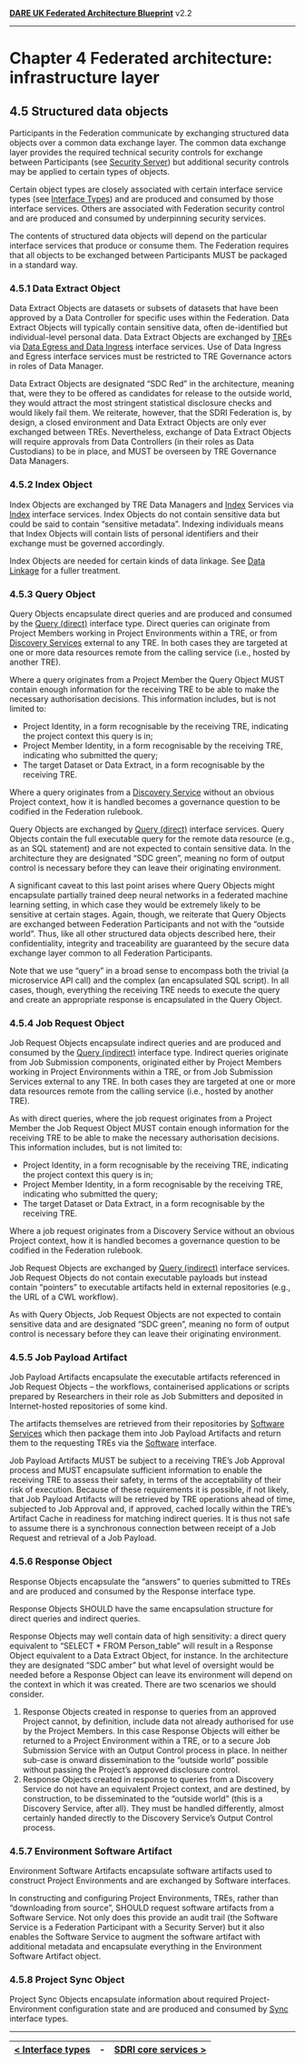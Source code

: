 **[DARE UK Federated Architecture Blueprint](../)**      v2.2

----

# Chapter 4 Federated architecture: infrastructure layer
## 4.5 Structured data objects

Participants in the Federation communicate by exchanging structured data objects over a common data exchange layer. The common data exchange layer provides the required technical security controls for exchange between Participants (see [Security Server](4_6_SDRI_Core_Services.md)) but additional security controls may be applied to certain types of objects. 

Certain object types are closely associated with certain interface service types (see [Interface Types](4_4_Interface_Types.md)) and are produced and consumed by those interface services. Others are associated with Federation security control and are produced and consumed by underpinning security services.

The contents of structured data objects will depend on the particular interface services that produce or consume them.
The Federation requires that all objects to be exchanged between Participants MUST be packaged in a standard way.

### 4.5.1 Data Extract Object

Data Extract Objects are datasets or subsets of datasets that have been approved by a Data Controller for specific uses within the Federation. Data Extract Objects will typically contain sensitive data, often de-identified but individual-level personal data. Data Extract Objects are exchanged by [TRE](4_3_1_TRE.md)s via [Data Egress and Data Ingress](4_4_Interface_Types.md#444-data-ingress-and-data-egress) interface services. Use of Data Ingress and Egress interface services must be restricted to TRE Governance actors in roles of Data Manager.

Data Extract Objects are designated “SDC Red” in the architecture, meaning that, were they to be offered as candidates for release to the outside world, they would attract the most stringent statistical disclosure checks and would likely fail them. We reiterate, however, that the SDRI Federation is, by design, a closed environment and Data Extract Objects are only ever exchanged between TREs. Nevertheless, exchange of Data Extract Objects will require approvals from Data Controllers (in their roles as Data Custodians) to be in place, and MUST be overseen by TRE Governance Data Managers.

### 4.5.2 Index Object

Index Objects are exchanged by TRE Data Managers and [Index](4_3_2_Index_Service.md) Services via [Index](4_4_Interface_Types.md#445-index) interface services. Index Objects do not contain sensitive data but could be said to contain “sensitive metadata”. Indexing individuals means that Index Objects will contain lists of personal identifiers and their exchange must be governed accordingly.

Index Objects are needed for certain kinds of data linkage. See [Data Linkage](../5_Data_Layer/5_5_Data_Interoperability.md) for a fuller treatment. 

### 4.5.3 Query Object

Query Objects encapsulate direct queries and are produced and consumed by the 
[Query (direct)](4_4_Interface_Types.md#441-query-direct) interface type.
Direct queries can originate from Project Members working in Project Environments within a TRE, or from [Discovery Services](4_3_3_Discovery_Service.md) external to any TRE. In both cases they are targeted at one or more data resources remote from the calling service (i.e., hosted by another TRE). 

Where a query originates from a Project Member the Query Object MUST contain enough information for the receiving TRE to be able to make the necessary authorisation decisions. This information includes, but is not limited to:
 * Project Identity, in a form recognisable by the receiving TRE, indicating the project context this query is in;
 * Project Member Identity, in a form recognisable by the receiving TRE, indicating who submitted the query;
 * The target Dataset or Data Extract, in a form recognisable by the receiving TRE.

Where a query originates from a [Discovery Service](4_3_3_Discovery_Service.md) without an obvious Project context, how it is handled becomes a governance question to be codified in the Federation rulebook.

Query Objects are exchanged by [Query (direct)](4_4_Interface_Types.md#441-query-direct) interface services. Query Objects contain the full executable query for the remote data resource (e.g., as an SQL statement) and are not expected to contain sensitive data. In the architecture they are designated “SDC green”, meaning no form of output control is necessary before they can leave their originating environment.

A significant caveat to this last point arises where Query Objects might encapsulate partially trained deep neural networks in a federated machine learning setting, in which case they would be extremely likely to be sensitive at certain stages.
Again, though, we reiterate that Query Objects are exchanged between Federation Participants and not with the “outside world”. Thus, like all other structured data objects described here, their confidentiality, integrity and traceability are guaranteed by the secure data exchange layer common to all Federation Participants.

Note that we use “query” in a broad sense to encompass both the trivial (a microservice API call) and the complex (an encapsulated SQL script). In all cases, though, everything the receiving TRE needs to execute the query and create an appropriate response is encapsulated in the Query Object.

### 4.5.4 Job Request Object

Job Request Objects encapsulate indirect queries and are produced and consumed by the
[Query (indirect)](4_4_Interface_Types.md#442-query-indirect) interface type.
Indirect queries originate from Job Submission components, originated either by Project Members working in Project Environments within a TRE, or from Job Submission Services external to any TRE. In both cases they are targeted at one or more data resources remote from the calling service (i.e., hosted by another TRE). 

As with direct queries, where the job request originates from a Project Member the Job Request Object MUST contain enough information for the receiving TRE to be able to make the necessary authorisation decisions. This information includes, but is not limited to:
 * Project Identity, in a form recognisable by the receiving TRE, indicating the project context this query is in;
 * Project Member Identity, in a form recognisable by the receiving TRE, indicating who submitted the query;
 * The target Dataset or Data Extract, in a form recognisable by the receiving TRE.

Where a job request originates from a Discovery Service without an obvious Project context, how it is handled becomes a governance question to be codified in the Federation rulebook.

Job Request Objects are exchanged by [Query (indirect)](4_4_Interface_Types.md#442-query-indirect) interface services. Job Request Objects do not contain executable payloads but instead contain “pointers” to executable artifacts held in external repositories (e.g., the URL of a CWL workflow). 

As with Query Objects, Job Request Objects are not expected to contain sensitive data and are designated “SDC green”, meaning no form of output control is necessary before they can leave their originating environment.

### 4.5.5 Job Payload Artifact

Job Payload Artifacts encapsulate the executable artifacts referenced in Job Request Objects – the workflows, containerised applications or scripts prepared by Researchers in their role as Job Submitters and deposited in Internet-hosted repositories of some kind.

The artifacts themselves are retrieved from their repositories by [Software Services](4_3_5_Software_Service.md) which then package them into Job Payload Artifacts and return them to the requesting TREs via the [Software](4_4_Interface_Types.md#446-software) interface.

Job Payload Artifacts MUST be subject to a receiving TRE’s Job Approval process and MUST encapsulate sufficient information to enable the receiving TRE to assess their safety, in terms of the acceptability of their risk of execution. Because of these requirements it is possible, if not likely, that Job Payload Artifacts will be retrieved by TRE operations ahead of time, subjected to Job Approval and, if approved, cached locally within the TRE’s Artifact Cache in readiness for matching indirect queries. It is thus not safe to assume there is a synchronous connection between receipt of a Job Request and retrieval of a Job Payload.

### 4.5.6 Response Object

Response Objects encapsulate the “answers” to queries submitted to TREs and are produced and consumed by the Response interface type.

Response Objects SHOULD have the same encapsulation structure for direct queries and indirect queries.

Response Objects may well contain data of high sensitivity: a direct query equivalent to “SELECT * FROM Person_table” will result in a Response Object equivalent to a Data Extract Object, for instance. In the architecture they are designated “SDC amber” but what level of oversight would be needed before a Response Object can leave its environment will depend on the context in which it was created. There are two scenarios we should consider. 

 1. Response Objects created in response to queries from an approved Project cannot, by definition, include data not already authorised for use by the Project Members. In this case Response Objects will either be returned to a Project Environment within a TRE, or to a secure Job Submission Service with an Output Control process in place. In neither sub-case is onward dissemination to the “outside world” possible without passing the Project’s approved disclosure control.
 2. Response Objects created in response to queries from a Discovery Service do not have an equivalent Project context, and are destined, by construction, to be disseminated to the “outside world” (this is a Discovery Service, after all). They must be handled differently, almost certainly handed directly to the Discovery Service’s Output Control process.

### 4.5.7 Environment Software Artifact

Environment Software Artifacts encapsulate software artifacts used to construct Project Environments and are exchanged by Software interfaces.

In constructing and configuring Project Environments, TREs, rather than “downloading from source”, SHOULD request software artifacts from a Software Service. Not only does this provide an audit trail (the Software Service is a Federation Participant with a Security Server) but it also enables the Software Service to augment the software artifact with additional metadata and encapsulate everything in the Environment Software Artifact object.

### 4.5.8 Project Sync Object

Project Sync Objects encapsulate information about required Project-Environment configuration state and are produced and consumed by [Sync](4_4_Interface_Types.md#447-sync) interface types.


----

| [< Interface types](4_4_Interface_Types.md) | - | [SDRI core services >](4_6_SDRI_Core_Services.md) |
| ---- | ---- | ---- |


